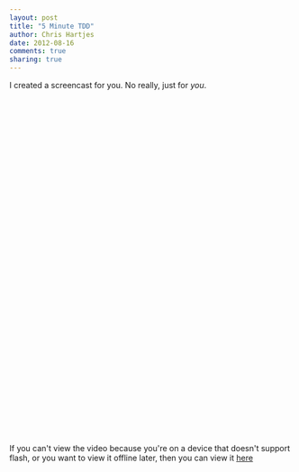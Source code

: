 ```yaml
---
layout: post
title: "5 Minute TDD" 
author: Chris Hartjes
date: 2012-08-16
comments: true 
sharing: true 
---
```

I created a screencast for you. No really, just for *you*.

<script src="https://www.littlehart.net/atthekeyboard/javascripts/flowplayer-3.2.11.min.js"></script>

<a 
href="https://s3.amazonaws.com/grumpy-testing/5m-TDD.mp4" 
style="display:block;width:800px;height:600px;"
id="player">
</a>
<script language="JavaScript">
flowplayer("player", "https://www.littlehart.net/atthekeyboard/assets/flowplayer-3.2.14.swf");
</script>

If you can't view the video because you're on a device that doesn't support flash, or you want
to view it offline later, then
you can view it <a href="https://s3.amazonaws.com/grumpy-testing/5m-TDD.mp4">here</a> 
